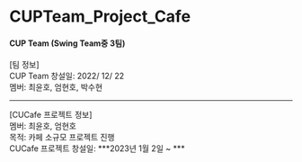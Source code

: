# CUPTeam_Project_Cafe

#### __CUP Team (Swing Team중 3팀)__  
  
[팀 정보]  
CUP Team 창설일: 2022/ 12/ 22  
멤버: 최윤호, 엄현호, 박수현  
  
  ***
  
[CUCafe 프로젝트 정보]  
멤버: 최윤호, 엄현호  
목적: 카페 소규모 프로젝트 진행  
CUCafe 프로젝트 창설일: ***2023년 1월 2일  ~  ***
